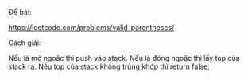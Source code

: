 Đề bài:

https://leetcode.com/problems/valid-parentheses/

Cách giải:

Nếu là mở ngoặc thì push vào stack. Nếu là đóng ngoặc thì lấy top của stack ra. Nếu top của stack không trùng khớp thì return false;